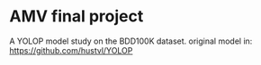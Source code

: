 # AMV final project
A YOLOP model study on the BDD100K dataset.
original model in: https://github.com/hustvl/YOLOP
